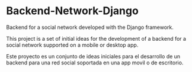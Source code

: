 # Backend-Network-Django
Backend for a social network developed with the Django framework.

This project is a set of initial ideas for the development of a backend for a social network supported on a mobile or desktop app.

Este proyecto es un conjunto de ideas iniciales para el desarrollo de un backend para una red social soportada en una app movil o de escritorio.  

